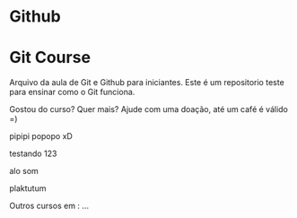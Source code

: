 # Github

# Git Course

Arquivo da aula de Git e Github para iniciantes.
Este é um repositorio teste para ensinar como o Git funciona.

Gostou do curso? Quer mais? Ajude com uma doação, até um café é válido =)

pipipi popopo xD

testando 123

alo som

plaktutum

Outros cursos em : ...
